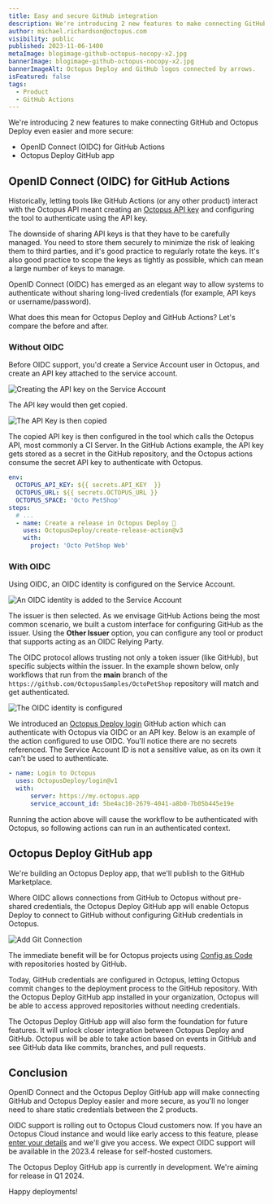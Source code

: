```yaml
---
title: Easy and secure GitHub integration
description: We're introducing 2 new features to make connecting GitHub and Octopus Deploy even easier and more secure.
author: michael.richardson@octopus.com 
visibility: public
published: 2023-11-06-1400
metaImage: blogimage-github-octopus-nocopy-x2.jpg
bannerImage: blogimage-github-octopus-nocopy-x2.jpg
bannerImageAlt: Octopus Deploy and GitHub logos connected by arrows.
isFeatured: false
tags: 
  - Product
  - GitHub Actions
---
```


We're introducing 2 new features to make connecting GitHub and Octopus Deploy even easier and more secure:

- OpenID Connect (OIDC) for GitHub Actions 
- Octopus Deploy GitHub app

## OpenID Connect (OIDC) for GitHub Actions

Historically, letting tools like GitHub Actions (or any other product) interact with the Octopus API meant creating an [Octopus API key](https://octopus.com/docs/octopus-rest-api/how-to-create-an-api-key) and configuring the tool to authenticate using the API key.  

The downside of sharing API keys is that they have to be carefully managed. You need to store them securely to minimize the risk of leaking them to third parties, and it's good practice to regularly rotate the keys. It's also good practice to scope the keys as tightly as possible, which can mean a large number of keys to manage.

OpenID Connect (OIDC) has emerged as an elegant way to allow systems to authenticate without sharing long-lived credentials (for example, API keys or username/password). 

What does this mean for Octopus Deploy and GitHub Actions?  Let's compare the before and after.

### Without OIDC

Before OIDC support, you'd create a Service Account user in Octopus, and create an API key attached to the service account.

![Creating the API key on the Service Account](create-api-key-1.png "width=300")

The API key would then get copied.

![The API Key is then copied](create-api-key-2.png "width=300")

The copied API key is then configured in the tool which calls the Octopus API, most commonly a CI Server.  In the GitHub Actions example, the API key gets stored as a secret in the GitHub repository, and the Octopus actions consume the secret API key to authenticate with Octopus. 

```yaml
env:
  OCTOPUS_API_KEY: ${{ secrets.API_KEY  }}
  OCTOPUS_URL: ${{ secrets.OCTOPUS_URL }}
  OCTOPUS_SPACE: 'Octo PetShop'
steps:
  # ...
  - name: Create a release in Octopus Deploy 🐙
    uses: OctopusDeploy/create-release-action@v3
    with:
      project: 'Octo PetShop Web'
```


### With OIDC

Using OIDC, an OIDC identity is configured on the Service Account.  

![An OIDC identity is added to the Service Account](service-account-oidc-section.png "width=300")

The issuer is then selected. As we envisage GitHub Actions being the most common scenario, we built a custom interface for configuring GitHub as the issuer.  Using the **Other Issuer** option, you can configure any tool or product that supports acting as an OIDC Relying Party. 

The OIDC protocol allows trusting not only a token issuer (like GitHub), but specific subjects within the issuer.  In the example shown below, only workflows that run from the **main** branch of the `https://github.com/OctopusSamples/OctoPetShop` repository will match and get authenticated.

![The OIDC identity is configured](oidc-identity.png "width=300")

We introduced an [Octopus Deploy login](https://github.com/OctopusDeploy/login) GitHub action which can authenticate with Octopus via OIDC or an API key. Below is an example of the action configured to use OIDC.  You'll notice there are no secrets referenced. The Service Account ID is not a sensitive value, as on its own it can't be used to authenticate.

```yaml
- name: Login to Octopus
  uses: OctopusDeploy/login@v1
  with:
      server: https://my.octopus.app
      service_account_id: 5be4ac10-2679-4041-a8b0-7b05b445e19e
```

Running the action above will cause the workflow to be authenticated with Octopus, so following actions can run in an authenticated context.   

## Octopus Deploy GitHub app

We're building an Octopus Deploy app, that we'll publish to the GitHub Marketplace.

Where OIDC allows connections from GitHub to Octopus without pre-shared credentials, the Octopus Deploy GitHub app will enable Octopus Deploy to connect to GitHub without configuring GitHub credentials in Octopus. 

![Add Git Connection](add-git-connection.png "width=300")

The immediate benefit will be for Octopus projects using [Config as Code](https://octopus.com/docs/projects/version-control) with repositories hosted by GitHub.

Today, GitHub credentials are configured in Octopus, letting Octopus commit changes to the deployment process to the GitHub repository. With the Octopus Deploy GitHub app installed in your organization, Octopus will be able to access approved repositories without needing credentials. 

The Octopus Deploy GitHub app will also form the foundation for future features. It will unlock closer integration between Octopus Deploy and GitHub. Octopus will be able to take action based on events in GitHub and see GitHub data like commits, branches, and pull requests. 

## Conclusion

OpenID Connect and the Octopus Deploy GitHub app will make connecting GitHub and Octopus Deploy easier and more secure, as you'll no longer need to share static credentials between the 2 products.

OIDC support is rolling out to Octopus Cloud customers now. If you have an Octopus Cloud instance and would like early access to this feature, please [enter your details](https://octopusdeploy.typeform.com/to/pgtdtd7P) and we'll give you access. 
We expect OIDC support will be available in the 2023.4 release for self-hosted customers.

The Octopus Deploy GitHub app is currently in development. We're aiming for release in Q1 2024. 

Happy deployments!
